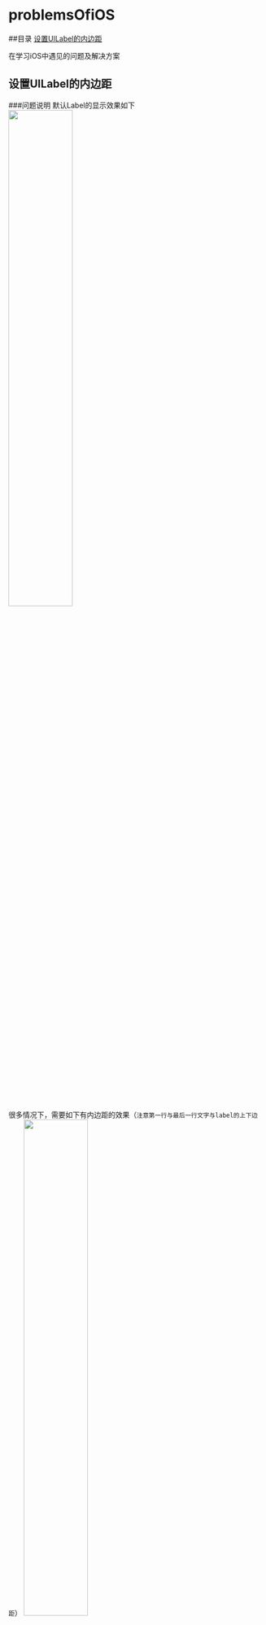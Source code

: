 problemsOfiOS
==========================================

##目录
[设置UILabel的内边距](#设置UILabel的内边距)

在学习iOS中遇见的问题及解决方案

设置UILabel的内边距
----------------------------------------

###问题说明
默认Label的显示效果如下
<img src="https://raw.githubusercontent.com/SwiftlyFly/problemsOfiOS/master/images/SFLabel/QQ20160701-0%402x.png" width="50%" height="50%">

很多情况下，需要如下有内边距的效果（`注意第一行与最后一行文字与label的上下边距`）
<img src="https://raw.githubusercontent.com/SwiftlyFly/problemsOfiOS/master/images/SFLabel/QQ20160701-1%402x.png" width="50%" height="50%">

### 解决方案
为了解决这个问题，设计SFLabel如下，继承自UILabel

```
#import "SFLabel.h"
#import <UIKit/UIKit.h>

@interface SFLabel ()
// 用来决定上下左右内边距，也可以提供一个借口供外部修改，在这里就先固定写死
@property (assign, nonatomic) UIEdgeInsets edgeInsets;
@end

@implementation SFLabel


//下面三个方法用来初始化edgeInsets
- (instancetype)initWithFrame:(CGRect)frame
{
    if(self = [super initWithFrame:frame])
    {
        self.edgeInsets = UIEdgeInsetsMake(25, 0, 25, 0);
    }
    return self;
}

- (instancetype)initWithCoder:(NSCoder *)aDecoder
{
    if (self = [super initWithCoder:aDecoder]) {
        self.edgeInsets = UIEdgeInsetsMake(25, 0, 25, 0);
    }
    return self;
}

- (void)awakeFromNib
{
    [super awakeFromNib];
    self.edgeInsets = UIEdgeInsetsMake(25, 0, 25, 0);
}

// 修改绘制文字的区域，edgeInsets增加bounds
-(CGRect)textRectForBounds:(CGRect)bounds limitedToNumberOfLines:(NSInteger)numberOfLines
{

    /*
    调用父类该方法
    注意传入的UIEdgeInsetsInsetRect(bounds, self.edgeInsets),bounds是真正的绘图区域
    */
    CGRect rect = [super textRectForBounds:UIEdgeInsetsInsetRect(bounds,
     self.edgeInsets) limitedToNumberOfLines:numberOfLines];
    //根据edgeInsets，修改绘制文字的bounds
    rect.origin.x -= self.edgeInsets.left;
    rect.origin.y -= self.edgeInsets.top;
    rect.size.width += self.edgeInsets.left + self.edgeInsets.right;
    rect.size.height += self.edgeInsets.top + self.edgeInsets.bottom;
    return rect;
}

//绘制文字
- (void)drawTextInRect:(CGRect)rect
{
    //令绘制区域为原始区域，增加的内边距区域不绘制
    [super drawTextInRect:UIEdgeInsetsInsetRect(rect, self.edgeInsets)];
}

@end
```

将UIlabel的类型改为SFLabel，看看现在效果是否如第二幅图😊。

### 注意事项
- 通过SFLabel中的方法修改UILabel的内边距最好只修改上下内边距，通过系统NSMutableParagraphStyle是可以修改左边内边距的；
- 通过`boundingRectWithSize:options:attributes:context:`计算SFLabel内容计算出的区域仍然是与直接使用UILabel的结果一样，因此需要小心使用，可以在`boundingRectWithSize:options:attributes:context:`基础上根据edgeInsets进行修正。

[SFLabel源码](https://github.com/SwiftlyFly/problemsOfiOS/tree/master/SFLabel)


